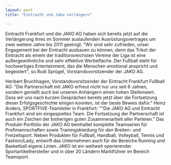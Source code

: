 ```yaml
---
layout: post
title: "Eintracht und Jako verlängern"

---
```


Eintracht Frankfurt und die JAKO AG haben sich bereits jetzt auf die Verlängerung ihres im Sommer auslaufenden Ausrüstungsvertrages um zwei weitere Jahre bis 2011 geeinigt. "Wir sind sehr zufrieden, unser Engagement bei der Eintracht ausbauen zu können, denn das Trikot der Eintracht als einem der traditionsreichsten Vereine der Liga ist eine außergewöhnliche und sehr effektive Werbefläche. Der Fußball steht für hochwertiges Entertainment, das die Menschen emotional anspricht und begeistert", so Rudi Sprügel, Vorstandsvorsitzender der JAKO AG.

Heribert Bruchhagen, Vorstandsvorsitzender der Eintracht Frankfurt Fußball AG: "Die Partnerschaft mit JAKO erfreut nicht nur uns seit 6 Jahren, sondern genießt auch bei unseren Anhängern einen hohen Stellenwert. Dass wir uns nach kurzen Gesprächen bereits jetzt über die Fortsetzung dieser Erfolgsgeschichte einigen konnten, ist der beste Beweis dafür." Heinz Anders, SPORTFIVE-Teamleiter in Frankfurt: ""Die JAKO AG und Eintracht Frankfurt sind ein eingespieltes Team. Die Fortsetzung der Partnerschaft ist auch ein Zeichen der bisherigen guten Zusammenarbeit aller Parteien." Das Produkt-Portfolio der JAKO AG beinhaltet komplette Teamserien für Profimannschaften sowie Trainingskleidung für den Breiten- und Freizeitsport. Neben Produkten für Fußball, Handball, Volleyball, Tennis und Fashion/Lady, entwirft das Unternehmen auch für die Bereiche Running und Basketball eigene Linien. JAKO ist ein weltweit operierender Sportartikelhersteller und in über 20 Ländern Marktführer im Bereich Teamsport.
